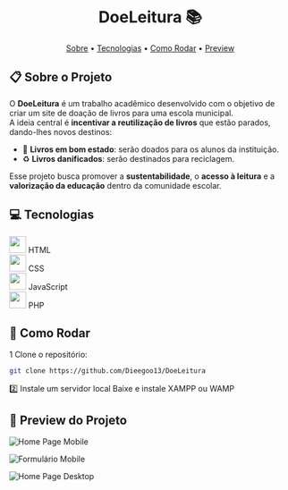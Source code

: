 <h1 align="center" style="font-weight: bold;">DoeLeitura 📚</h1>

<p align="center">
 <a href="#sobre">Sobre</a> • 
 <a href="#tecnologias">Tecnologias</a> • 
 <a href="#como-rodar">Como Rodar</a> • 
 <a href="#preview">Preview</a> 
</p>

<h2 id="sobre">📋 Sobre o Projeto</h2>

O **DoeLeitura** é um trabalho acadêmico desenvolvido com o objetivo de criar um site de doação de livros para uma escola municipal.  
A ideia central é **incentivar a reutilização de livros** que estão parados, dando-lhes novos destinos:  

- 📖 **Livros em bom estado**: serão doados para os alunos da instituição.  
- ♻️ **Livros danificados**: serão destinados para reciclagem.  

Esse projeto busca promover a **sustentabilidade**, o **acesso à leitura** e a **valorização da educação** dentro da comunidade escolar.

<h2 id="tecnologias">💻 Tecnologias</h2>

<div>
  <img src="https://cdn.jsdelivr.net/gh/devicons/devicon@latest/icons/html5/html5-original.svg" width="30px" />
  <span>HTML</span>
</div>
<div>
  <img src="https://cdn.jsdelivr.net/gh/devicons/devicon@latest/icons/css3/css3-original.svg" width="30px" />
  <span>CSS</span>
</div>
<div>
  <img src="https://cdn.jsdelivr.net/gh/devicons/devicon@latest/icons/javascript/javascript-original.svg" width="30px" />
  <span>JavaScript</span>
</div>
<div>
  <img src="https://cdn.jsdelivr.net/gh/devicons/devicon@latest/icons/php/php-original.svg" width="30px" />
  <span>PHP</span>
</div>


<h2 id="como-rodar">🚀 Como Rodar</h2>

1️ Clone o repositório:  
```bash
git clone https://github.com/Dieegoo13/DoeLeitura
````
2️⃣ Instale um servidor local
Baixe e instale XAMPP ou WAMP

<h2 id="preview">📸 Preview do Projeto</h2>

![Home Page Mobile](./img/DoeLeituraMovel1.png)  

![Formulário Mobile](./img/DoeLeituraMovel2.png)  

![Home Page Desktop](./img/HomePage.png)  



